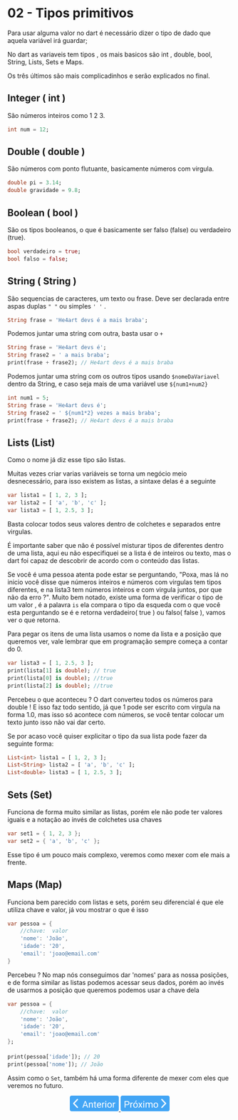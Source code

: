 # 02 - Tipos primitivos

Para usar alguma valor no dart é necessário dizer o tipo de dado que aquela variável irá guardar;

No dart as variaveis tem tipos , os mais basicos são int , double, bool, String, Lists, Sets e Maps.

Os três últimos são mais complicadinhos e serão explicados no final.

## Integer ( int )

São números inteiros como 1 2 3.

```dart
int num = 12;
```

## Double ( double )

São números com ponto flutuante, basicamente números com virgula.

```dart
double pi = 3.14;
double gravidade = 9.8;
```

## Boolean ( bool )

São os tipos booleanos, o que é basicamente ser falso (false) ou verdadeiro (true).

```dart
bool verdadeiro = true;
bool falso = false;
```

## String ( String )

São sequencias de caracteres, um texto ou frase. Deve ser declarada entre aspas duplas `" "` ou simples `' '` .

```dart
String frase = 'He4art devs é a mais braba';
```

Podemos juntar uma string com outra, basta usar o `+`

```dart
String frase = 'He4art devs é';
String frase2 = ' a mais braba';
print(frase + frase2); // He4art devs é a mais braba
```

Podemos juntar uma string com os outros tipos usando `$nomeDaVariavel` dentro da String, e caso seja mais de uma variável use `${num1+num2}`

```dart
int num1 = 5;
String frase = 'He4art devs é';
String frase2 = ' ${num1*2} vezes a mais braba';
print(frase + frase2); // He4art devs é a mais braba
```

## Lists (List)

Como o nome já diz esse tipo são listas.

Muitas vezes criar varias variáveis se torna um negócio meio desnecessário, para isso existem as listas, a sintaxe delas é a seguinte

```dart
var lista1 = [ 1, 2, 3 ];
var lista2 = [ 'a', 'b', 'c' ];
var lista3 = [ 1, 2.5, 3 ];
```

Basta colocar todos seus valores dentro de colchetes e separados entre virgulas.

É importante saber que não é possível misturar tipos de diferentes dentro de uma lista, aqui eu não especifiquei se a lista é de inteiros ou texto, mas o dart foi capaz de descobrir de acordo com o conteúdo das listas.

Se você é uma pessoa atenta pode estar se perguntando, "Poxa, mas lá no inicio você disse que números inteiros e números com virgulas tem tipos diferentes, e na lista3 tem números inteiros e com virgula juntos, por que não da erro ?". Muito bem notado, existe uma forma de verificar o tipo de um valor , é a palavra `is` ela compara o tipo da esqueda com o que você esta perguntando se é e retorna verdadeiro( true ) ou falso( false ), vamos ver o que retorna.

Para pegar os itens de uma lista usamos o nome da lista e a posição que queremos ver, vale lembrar que em programação sempre começa a contar do 0.

```dart
var lista3 = [ 1, 2.5, 3 ];
print(lista[1] is double); // true
print(lista[0] is double); //true
print(lista[2] is double); //true
```

Percebeu o que aconteceu ? O dart converteu todos os números para double ! E isso faz todo sentido, já que 1 pode ser escrito com virgula na forma 1.0, mas isso só acontece com números, se você tentar colocar um texto junto isso não vai dar certo.

Se por acaso você quiser explicitar o tipo da sua lista pode fazer da seguinte forma:

```dart
List<int> lista1 = [ 1, 2, 3 ];
List<String> lista2 = [ 'a', 'b', 'c' ];
List<double> lista3 = [ 1, 2.5, 3 ];
```

## Sets (Set)

Funciona de forma muito similar as listas, porém ele não pode ter valores iguais e a notação ao invés de colchetes usa chaves

```dart
var set1 = { 1, 2, 3 };
var set2 = { 'a', 'b', 'c' };
```

Esse tipo é um pouco mais complexo, veremos como mexer com ele mais a frente.

## Maps (Map)

Funciona bem parecido com listas e sets, porém seu diferencial é que ele utiliza chave e valor, já vou mostrar o que é isso

```dart
var pessoa = {
	//chave:  valor
	'nome': 'João',
	'idade': '20',
	'email': 'joao@email.com'
}
```

Percebeu ? No map nós conseguimos dar 'nomes' para as nossa posições, e de forma similar as listas podemos acessar seus dados, porém ao invés de usarmos a posição que queremos podemos usar a chave dela

```dart
var pessoa = {
	//chave:  valor
	'nome': 'João',
	'idade': '20',
	'email': 'joao@email.com'
};

print(pessoa['idade']); // 20
print(pessoa['nome']); // João
```

Assim como o `Set`, também há uma forma diferente de mexer com eles que veremos no futuro.

<p align="center">
  <a href="01-Sintaxe.md">
    <img src="/4noobsAssets/anterior.svg" height=35>
  </a>
  <a href="03-VariaveisEConstantes.md">
    <img src="/4noobsAssets/proximo.svg" height=35>
  </a>
</p>